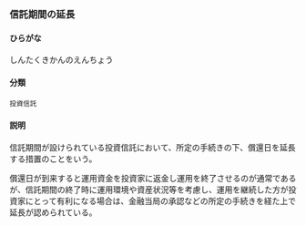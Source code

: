 <div style="display:none;">

## [あ行](securities-terms?id=あ行)
## [か行](securities-terms?id=か行)
## [さ行](securities-terms?id=さ行)

</div>

### 信託期間の延長

#### ひらがな

しんたくきかんのえんちょう

#### 分類

`投資信託`

#### 説明

信託期間が設けられている投資信託において、所定の手続きの下、償還日を延長する措置のことをいう。
 
償還日が到来すると運用資金を投資家に返金し運用を終了させるのが通常であるが、信託期間の終了時に運用環境や資産状況等を考慮し、運用を継続した方が投資家にとって有利になる場合は、金融当局の承認などの所定の手続きを経た上で延長が認められている。

<div style="display:none;">

## [た行](securities-terms?id=た行)
## [な行](securities-terms?id=な行)
## [は行](securities-terms?id=は行)
## [ま行](securities-terms?id=ま行)
## [や行](securities-terms?id=や行)
## [ら行](securities-terms?id=ら行)
## [わ行](securities-terms?id=わ行)
## [英数字・記号](securities-terms?id=英数字・記号)

</div>

